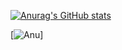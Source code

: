 [![Anurag's GitHub stats](https://github-readme-stats.vercel.app/api?username=jirka086&show_icons=true&theme=blue_navy)](https://github.com/anuraghazra/github-readme-stats)

[![Anu](https://github-profile-trophy.vercel.app/?username=ryo-ma&rank=S)]

